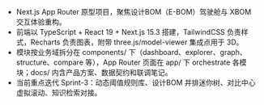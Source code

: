 - Next.js App Router 原型项目，聚焦设计BOM（E-BOM）驾驶舱与 XBOM 交互体验重构。
- 前端以 TypeScript + React 19 + Next.js 15.3 搭建，TailwindCSS 负责样式，Recharts 负责图表，附带 three.js/model-viewer 集成点用于 3D。
- 模块按业务域拆分在 components/ 下（dashboard、explorer、graph、structure、compare 等），App Router 页面在 app/ 下 orchestrate 各模块；docs/ 内含产品方案、数据契约和联调笔记。
- 当前重点迭代 Sprint-3：动态阈值规则库、设计BOM 并排迷你树、对比中心虚拟滚动、知识检索对接。